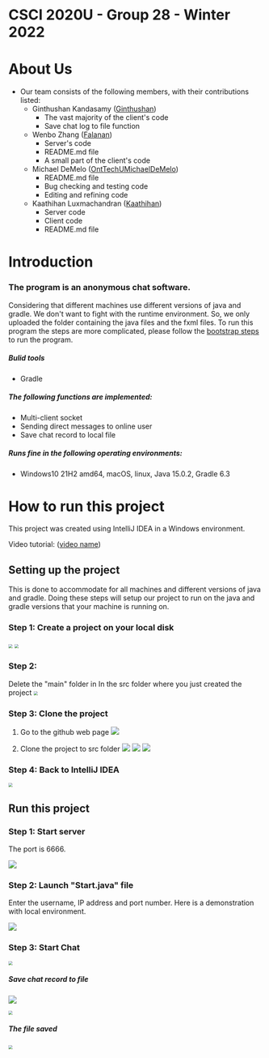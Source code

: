 # CSCI 2020U - Group 28 - Winter 2022



# About Us

-  Our team consists of the following members, with their contributions listed:
    - Ginthushan Kandasamy ([Ginthushan](https://github.com/Ginthushan))
      - The vast majority of the client's code
      - Save chat log to file function
    - Wenbo Zhang ([Falanan](https://github.com/Falanan))
      - Server's code
      - README.md file
      - A small part of the client's code
    - Michael DeMelo ([OntTechUMichaelDeMelo](https://github.com/OntTechUMichaelDeMelo))
      - README.md file
      - Bug checking and testing code
      - Editing and refining code
    - Kaathihan Luxmachandran ([Kaathihan](https://github.com/Kaathihan))
      - Server code
      - Client code
      - README.md file



# Introduction

<h3>The program is an anonymous chat software.</h3>

Considering that different machines use different versions of java and gradle. We don't want to fight with the runtime environment. So, we only uploaded the folder containing the java files and the fxml files. To run this program the steps are more complicated, please follow the <a href="#runProj">bootstrap steps </a>to run the program.

<h5> Bulid tools </h5>

- Gradle

<h5>The following functions are implemented:</h5>

- Multi-client socket
- Sending direct messages to online user
- Save chat record to local file

<h5>Runs fine in the following operating environments:  </h5>

- Windows10 21H2 amd64, macOS, linux, Java 15.0.2, Gradle 6.3

<h1 id="runProj">How to run this project</h1>

This project was created using IntelliJ IDEA in a Windows environment.

Video tutorial: ([video name](link))

<h2>Setting up the project</h2>
This is done to accommodate for all machines and different versions of java and gradle. Doing these steps will setup our project to run on the java and gradle versions that your machine is running on.

<h3>Step 1: Create a project on your local disk </h3>

<img src="https://github.com/Ginthushan/CSCI2020U_Project/blob/master/images/step1M.png?raw=true" style="zoom:50%;" />

<img src="https://github.com/Ginthushan/CSCI2020U_Project/blob/master/images/step1(2)M.png?raw=true" style="zoom:50%;" />

<h3>Step 2: </h3>

Delete the "main" folder in In the src folder where you just created the project
<img src="https://github.com/Ginthushan/CSCI2020U_Project/blob/master/images/step2M.jpg?raw=true" style="zoom:50%;" />

<h3>Step 3: Clone the project </h3>

1. Go to the github web page
![](https://github.com/Ginthushan/CSCI2020U_Project/blob/master/images/step3M.jpg?raw=true)

   

2. Clone the project to src folder
![](https://github.com/Ginthushan/CSCI2020U_Project/blob/master/images/step3(2)M.jpg?raw=true)
![](https://github.com/Ginthushan/CSCI2020U_Project/blob/master/images/step3(3)M.jpg?raw=true)
![](https://github.com/Ginthushan/CSCI2020U_Project/blob/master/images/step3(4)M.jpg?raw=true)

<h3>Step 4: Back to IntelliJ IDEA </h3>
<img src="https://github.com/Ginthushan/CSCI2020U_Project/blob/master/images/step4.jpg?raw=true" style="zoom: 50%;" />



<h2>Run this project </h2>

<h3>Step 1: Start server </h3>

The port is 6666.

![](https://github.com/Ginthushan/CSCI2020U_Project/blob/master/images/RunStep1.jpg?raw=true)

<h3>Step 2:  Launch "Start.java" file</h3>

Enter the username, IP address and port number. Here is a demonstration with local environment.

![](https://github.com/Ginthushan/CSCI2020U_Project/blob/master/images/RunStep2.jpg?raw=true)

<h3>Step 3: Start Chat </h3>

<img src="https://github.com/Ginthushan/CSCI2020U_Project/blob/master/images/RunStep3.jpg?raw=true" style="zoom:50%;" />

<h5>Save chat record to file </h5>

![](https://github.com/Ginthushan/CSCI2020U_Project/blob/master/images/Savefile1M.jpg?raw=true)

<img src="https://github.com/Ginthushan/CSCI2020U_Project/blob/master/images/SaveFile2M.jpg?raw=true" style="zoom:50%;" />

<h5>The file saved </h5>

<img src="https://github.com/Ginthushan/CSCI2020U_Project/blob/master/images/SaveFile3.jpg?raw=true" style="zoom:50%;" />

